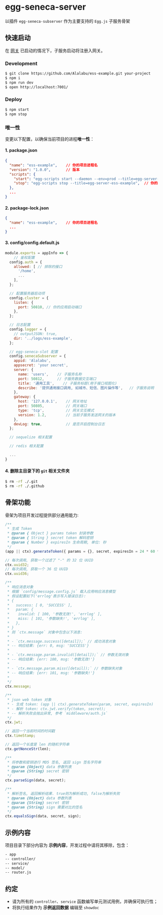 # egg-seneca-server

以插件 `egg-seneca-subserver` 作为主要支持的 `Egg.js` 子服务骨架

## 快速启动

在 [网关](egg-seneca-gateway) 已启动的情况下，子服务启动将注册入网关。

### Development

```bash
$ git clone https://github.com/Alalabu/ess-example.git your-project
$ npm i
$ npm run dev
$ open http://localhost:7001/
```

### Deploy

```bash
$ npm start
$ npm stop
```

### 唯一性

变更以下配置，以确保当前项目的进程**唯一性**：

#### 1. package.json

```json
{
  "name": "ess-example", 	// 你的项目进程名
  "version": "1.0.0",		// 版本
  "scripts": {
    "start": "egg-scripts start --daemon --env=prod --title=egg-server-ess-example",	// 你的项目进程名
    "stop": "egg-scripts stop --title=egg-server-ess-example",	// 你的项目进程名
  },
  ...
}
```

#### 2. package-lock.json

```json
{
  "name": "ess-example", 	// 你的项目进程名
  ...
}
```

#### 3. config/config.default.js

```js
module.exports = appInfo => {
	// 鉴权配置
  config.auth = {
    allowed: [ // 排除的接口
      '/home',
	  ...
    ],
  };

  // 配置服务器启动项
  config.cluster = {
    listen: {
      port: 50810, // 你的应用启动端口
    },
  };

  // 日志配置
  config.logger = {
    // outputJSON: true,
    dir: '../logs/ess-example',
  };

  // egg-seneca-slot 配置
  config.senecaSubserver = {
    appid: 'Alalabu',
    appsecret: 'your secret',
    server: {
      name: 'users', 	// 子服务名称
      port: 50812,		// 子服务数据交互端口
      title: '通用工具',	// 子服务标题(用于接口视图化)
      describe: '提供通用接口调用, 如城市、短信、图片操作等',	// 子服务说明
    },
    gateway: {
      host: '127.0.0.1',	// 网关地址
      port: 50805,			// 网关端口
      type: 'tcp',			// 网关交互模式
      version: 1.2,			// 当前子服务发送网关的版本
    },
    devLog: true,			// 是否开启控制台日志
  };

  // sequelize 相关配置

  // redis 相关配置

  ...
}
```

#### 4. 删除主目录下的 `git` 相关文件夹

```bash
$ rm -rf ./.git
$ rm -rf ./.github
```

## 骨架功能

骨架为项目开发过程提供部分通用能力:

```js
/**
 * 生成 Token
 * @param { Object } params token 封装参数
 * @param { String } secret token 解码密钥
 * @param { Number } expiresIn 生命周期, 单位: 秒
 */
(app || ctx).generateToken({ params = {}, secret, expiresIn = 24 * 60 * 60 });

// 每次调用, 获取一个过滤了 "-" 的 32 位 UUID
ctx.uuid32;
// 每次调用, 获取一个 36 位 UUID
ctx.uuid36;

/**
 * 响应消息对象
 * 根据 `config/message.config.js` 载入应用响应消息模型
 * 假设配置如下('errlog'表示写入错误日志): 
 * {
 *   success: [ 0, 'SUCCESS' ],
 *   param: {
 *    invalid: [ 100, '参数无效!', 'errlog' ],
 *    miss: [ 101, '参数缺失!', 'errlog' ],
 *   },
 * }
 * 则 `ctx.message` 对象中包含以下消息:
 * 
 * - `ctx.message.success([detail]);` // 成功消息对象
 * -- 响应结果: {err: 0, msg: 'SUCCESS'}
 * 
 * - `ctx.message.param.invalid([detail]);` // 参数无效对象
 * -- 响应结果: {err: 100, msg: '参数无效!'}
 * 
 * - `ctx.message.param.miss([detail]);` // 参数缺失对象
 * -- 响应结果: {err: 101, msg: '参数缺失!'}
 * 
 */
ctx.message;

/**
 * json web token 对象
 * - 生成 token: (app || ctx).generateToken(param, secret, expiresIn)
 * - 解析 token: ctx.jwt.verify(token, secret);
 * -- 解析失败会抛出异常, 参考 `middleware/auth.js`
 */
ctx.jwt;

// 返回一个当前时间的时间戳
ctx.timeStamp;

// 返回一个长度是 len 的随机字符串
ctx.getNonceStr(len);

/**
 * 将参数和密钥进行 MD5 签名, 返回 sign 签名字符串
 * @param {Object} data 参数列表
 * @param {String} secret 密钥
 */
ctx.parseSign(data, secret);

/**
 * 解析签名, 返回解析结果. true则为解析成功, false为解析失败
 * @param {Object} data 参数列表
 * @param {String} secret 密钥
 * @param {String} sign 需要对比的签名
 */
ctx.equalsSign(data, secret, sign);
```

## 示例内容

项目目录下部分内容为 **示例内容**，开发过程中请将其移除，包含：

```bash
- app
-- controller/
-- service/
-- model/
-- router.js
```

## 约定
- 请为所有的 `controller`、`service` 函数编写单元测试用例，并确保可执行性；
- 将执行结果作为 **示例返回数据** 编辑至 `showdoc`